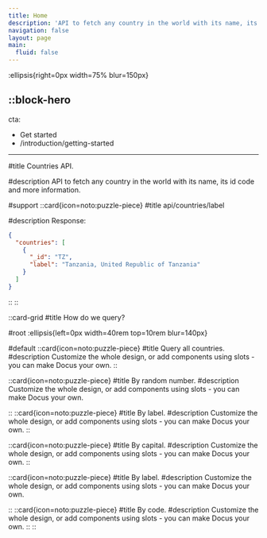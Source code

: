 ```yaml
---
title: Home
description: 'API to fetch any country in the world with its name, its id code and more information.'
navigation: false
layout: page
main:
  fluid: false
---
```


:ellipsis{right=0px width=75% blur=150px}

::block-hero
---
cta:
  - Get started
  - /introduction/getting-started
---

#title
Countries API.

#description
API to fetch any country in the world with its name, its id code and more information.

#support
  ::card{icon=noto:puzzle-piece}
  #title
  api/countries/label
  
  #description
  Response:
  ```json
  {
    "countries": [
      {
        "_id": "TZ",
        "label": "Tanzania, United Republic of Tanzania"
      }
    ]
  }
  ```
  ::
::

::card-grid
#title
How do we query?

#root
:ellipsis{left=0px width=40rem top=10rem blur=140px}

#default
  ::card{icon=noto:puzzle-piece}
  #title
  Query all countries.
  #description
  Customize the whole design, or add components using slots - you can make Docus your own.
  ::

  ::card{icon=noto:puzzle-piece}
  #title
  By random number.
  #description
  Customize the whole design, or add components using slots - you can make Docus your own.

  ::
  ::card{icon=noto:puzzle-piece}
  #title
  By label.
  #description
  Customize the whole design, or add components using slots - you can make Docus your own.
  ::

  ::card{icon=noto:puzzle-piece}
  #title
  By capital.
  #description
  Customize the whole design, or add components using slots - you can make Docus your own.
  ::

  ::card{icon=noto:puzzle-piece}
  #title
  By label.
  #description
  Customize the whole design, or add components using slots - you can make Docus your own.

  ::
  ::card{icon=noto:puzzle-piece}
  #title
  By code.
  #description
  Customize the whole design, or add components using slots - you can make Docus your own.
  ::
::
